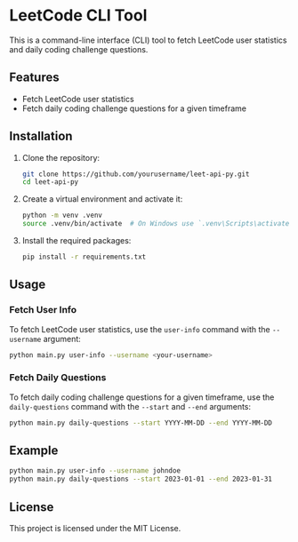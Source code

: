 # LeetCode CLI Tool

This is a command-line interface (CLI) tool to fetch LeetCode user statistics and daily coding challenge questions.

## Features

- Fetch LeetCode user statistics
- Fetch daily coding challenge questions for a given timeframe

## Installation

1. Clone the repository:
    ```sh
    git clone https://github.com/yourusername/leet-api-py.git
    cd leet-api-py
    ```

2. Create a virtual environment and activate it:
    ```sh
    python -m venv .venv
    source .venv/bin/activate  # On Windows use `.venv\Scripts\activate`
    ```

3. Install the required packages:
    ```sh
    pip install -r requirements.txt
    ```

## Usage

### Fetch User Info

To fetch LeetCode user statistics, use the `user-info` command with the `--username` argument:
```sh
python main.py user-info --username <your-username>
```

### Fetch Daily Questions

To fetch daily coding challenge questions for a given timeframe, use the `daily-questions` command with the `--start` and `--end` arguments:
```sh
python main.py daily-questions --start YYYY-MM-DD --end YYYY-MM-DD
```

## Example

```sh
python main.py user-info --username johndoe
python main.py daily-questions --start 2023-01-01 --end 2023-01-31
```

## License

This project is licensed under the MIT License.
